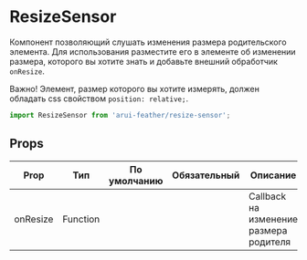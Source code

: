 # ResizeSensor

Компонент позволяющий слушать изменения размера родительского элемента.
Для использования разместите его в элементе об изменении размера, которого
вы хотите знать и добавьте внешний обработчик `onResize`.

Важно! Элемент, размер которого вы хотите измерять, должен обладать
css свойством `position: relative;`.

```javascript
import ResizeSensor from 'arui-feather/resize-sensor';
```




## Props


| Prop  | Тип  | По умолчанию | Обязательный | Описание |
| ----- | ---- | ------------ | ------------ |----------|
| onResize | Function |  |  | Callback на изменение размера родителя |











